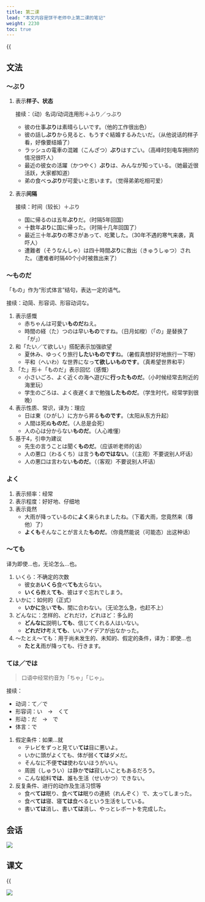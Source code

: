 ```yaml
---
title: 第二课
lead: "本文内容是饼干老师中上第二课的笔记"
weight: 2230
toc: true
---
```


{{<audio caption="单词" src="https://tellyouwhat-static-1251995834.cos.ap-chongqing.myqcloud.com/audios/mu/Lesson02.mp3">}}

## 文法

### ～ぶり

1. 表示**样子、状态**

   接续：（动）名词/动词连用形＋ふり／っぶり

   - 彼の仕事**ぶり**は素晴らしいです。（他的工作很出色）
   - 彼の話し**ぶり**から見ると、もうすぐ結婚するみたいだ。（从他说话的样子看，好像要结婚了）
   - ラッシュの電車の混雑（こんざつ）**ぶり**はすごい。（高峰时刻电车拥挤的情况很吓人）
   - 最近の彼女の活躍（かつやく）**ぶり**は、みんなが知っている。（她最近很活跃，大家都知道）
   - 弟の食べ**っぷり**が可愛いと思います。（觉得弟弟吃相可爱）

2. 表示**间隔**

   接续：时间（较长）＋ぶり

   - 国に帰るのは五年**ぶり**だ。（时隔5年回国）
   - 十数年**ぶり**に国に帰った。（时隔十几年回国了）
   - 最近三十年**ぶり**の寒さがあって、吃驚した。（30年不遇的寒气来袭，真吓人）
   - 遭難者（そうなんしゃ）は四十時間**ぶり**に救出（きゅうしゅつ）された。（遭难者时隔40个小时被救出来了）

### ～ものだ

「もの」作为“形式体言”结句，表达一定的语气。

接续：动简、形容词、形容动词な。

1. 表示感慨
   - 赤ちゃんは可愛い**ものだ**ねえ。
   - 時間の経（た）つのは早い**もの**ですね。（日月如梭）（「の」是替换了「が」）
2. 和「たい／て欲しい」搭配表示加强欲望
   - 夏休み、ゆっくり旅行**したいものです**ね。（暑假真想好好地旅行一下呀）
   - 平和（へいわ）な世界になっ**て欲しいものです**。（真希望世界和平）
3. 「た」形＋「ものだ」表示回忆（感慨）
   - 小さいごろ、よく近くの海へ遊びに**行ったものだ**。（小时候经常去附近的海里玩）
   - 学生のごろは、よく夜遅くまで勉強**したものだ**。（学生时代，经常学到很晚）
4. 表示性质、常识，译为：理应
   - 日は東（ひがし）に方から昇る**ものです**。（太阳从东方升起）
   - 人間は死ぬ**ものだ**。（人总是会死）
   - 人の心は分からない**ものだ**。（人心难懂）
5. 基于4，引申为建议
   - 先生の言うことは聞く**ものだ**。（应该听老师的话）
   - 人の悪口（わるくち）は言う**ものではない**。（（主观）不要说别人坏话）
   - 人の悪口は言わない**ものだ**。（（客观）不要说别人坏话）

### よく

1. 表示频率：经常
2. 表示程度：好好地、仔细地
3. 表示竟然
   - 大雨が降っているのに**よく**来られましたね。（下着大雨，您竟然来（尊他）了）
   - **よくも**そんなことが言えた**ものだ**。（你竟然能说（可能态）出这种话）

### ～ても

译为即使...也，无论怎么...也。

1. いくら：不确定的次数
   - 彼女あ**いくら**食べ**ても**太らない。
   - **いくら**教え**ても**、彼はすぐ忘れでしまう。
2. いかに：如何的（正式）
   - **いかに**急い**でも**、間に合わない。（无论怎么急，也赶不上）
3. どんなに：怎样的、どれだけ，どれほど：多么的
   - **どんなに**説明し**ても**、信じてくれる人はいない。
   - **どれだけ**考え**ても**、いいアイデアが出なかった。
4. ～たとえ～ても：用于尚未发生的、未知的、假定的条件，译为：即使...也
   - **たとえ**雨が降っても、行きます。

### ては／では

> 口语中经常约音为「ちゃ」「じゃ」。

接续：

- 动词：て／で
- 形容词：い　→　くて
- 形动：だ　→　で
- 体言：で

1. 假定条件：如果...就
   - テレビをずっと見てい**ては**目に悪いよ。
   - いかに頭がよくても、体が弱く**ては**ダメだ。
   - そんなに不便**では**使わないほうがいい。
   - 周囲（しゅうい）は静か**では**寂しいこともあるだろう。
   - こんな給料**では**、誰も生活（せいかつ）できない。
2. 反复条件、进行的动作及生活习惯等
   - 食べ**ては**眠り、食べ**ては**眠りの連続（れんぞく）で、太ってしまった。
   - 食べ**ては**寝、寝**ては**食べるという生活をしている。
   - 書い**ては**消し、書い**ては**消し、やっとレポートを完成した。

## 会话

![](https://tellyouwhat-static-1251995834.cos.ap-chongqing.myqcloud.com/images/image-20220611233706979.png)

## 课文

{{<audio src="https://tellyouwhat-static-1251995834.cos.ap-chongqing.myqcloud.com/audios/mu_kewen/%E6%96%B0%E7%89%88%E6%A0%87%E6%97%A5%E4%B8%AD%E7%BA%A7%E8%AF%BE%E6%96%87%EF%BC%88%E4%BA%BA%E6%95%99%E7%89%88.%E4%B8%8A%E5%86%8C%EF%BC%891-4%E8%AF%BE/Lesson02.mp3">}}

![](https://tellyouwhat-static-1251995834.cos.ap-chongqing.myqcloud.com/images/image-20220612154735258.png)
